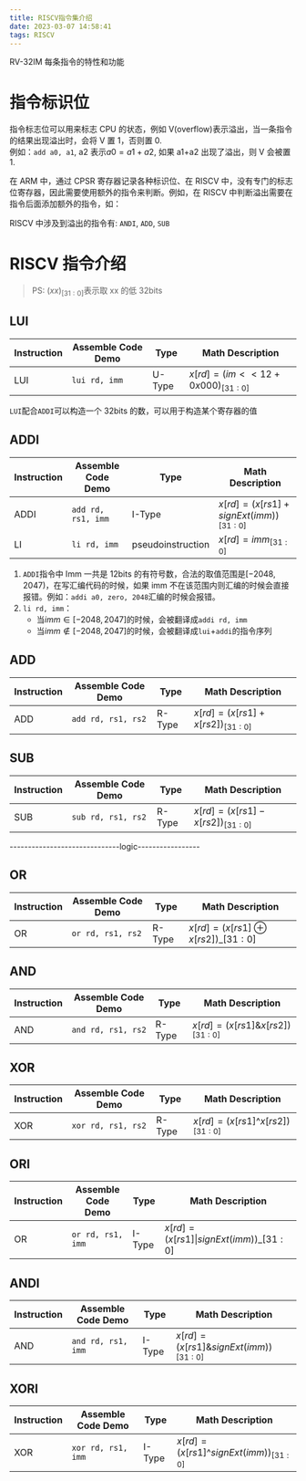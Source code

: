 ```yaml
---
title: RISCV指令集介绍
date: 2023-03-07 14:58:41
tags: RISCV
---
```


RV-32IM 每条指令的特性和功能

<!--more-->

# 指令标识位

指令标志位可以用来标志 CPU 的状态，例如 V(overflow)表示溢出，当一条指令的结果出现溢出时，会将 V 置 1，否则置 0.  
例如：`add a0, a1`, a2 表示$a0=a1+a2$, 如果 a1+a2 出现了溢出，则 V 会被置 1.

在 ARM 中，通过 CPSR 寄存器记录各种标识位、在 RISCV 中，没有专门的标志位寄存器，因此需要使用额外的指令来判断。例如，在 RISCV 中判断溢出需要在指令后面添加额外的指令，如：

RISCV 中涉及到溢出的指令有: `ANDI`, `ADD`, `SUB`

# RISCV 指令介绍

> PS: $(xx)_{[31:0]}$表示取 xx 的低 32bits

## LUI

| Instruction | Assemble Code Demo | Type   | Math Description                |
| ----------- | ------------------ | ------ | ------------------------------- |
| LUI         | `lui rd, imm`      | U-Type | $x[rd]=(im<<12+0x000)_{[31:0]}$ |

`LUI`配合`ADDI`可以构造一个 32bits 的数，可以用于构造某个寄存器的值

## ADDI

| Instruction | Assemble Code Demo | Type              | Math Description                       |
| ----------- | ------------------ | ----------------- | -------------------------------------- |
| ADDI        | `add rd, rs1, imm` | I-Type            | $x[rd]=(x[rs1]+signExt(imm))_{[31:0]}$ |
| LI          | `li rd, imm`       | pseudoinstruction | $x[rd]=imm_{[31:0]}$                   |

1. `ADDI`指令中 Imm 一共是 12bits 的有符号数，合法的取值范围是$[-2048, 2047)$，在写汇编代码的时候，如果 imm 不在该范围内则汇编的时候会直接报错。例如：`addi a0, zero, 2048`汇编的时候会报错。
2. `li rd, imm`：
   - 当$imm\in [-2048, 2047]$的时候，会被翻译成`addi rd, imm`
   - 当$imm\notin [-2048, 2047]$的时候，会被翻译成`lui`+`addi`的指令序列

## ADD

| Instruction | Assemble Code Demo | Type   | Math Description                 |
| ----------- | ------------------ | ------ | -------------------------------- |
| ADD         | `add rd, rs1, rs2` | R-Type | $x[rd]=(x[rs1]+x[rs2])_{[31:0]}$ |

## SUB

| Instruction | Assemble Code Demo | Type   | Math Description                 |
| ----------- | ------------------ | ------ | -------------------------------- |
| SUB         | `sub rd, rs1, rs2` | R-Type | $x[rd]=(x[rs1]-x[rs2])_{[31:0]}$ |

------------------------------logic-----------------

## OR

| Instruction | Assemble Code Demo | Type   | Math Description                   |
| ----------- | ------------------ | ------ | ---------------------------------- |
| OR          | `or rd, rs1, rs2`  | R-Type | $x[rd]=(x[rs1] \oplus x[rs2])\_{[31:0]}$ |

## AND

| Instruction | Assemble Code Demo | Type   | Math Description                  |
| ----------- | ------------------ | ------ | --------------------------------- |
| AND         | `and rd, rs1, rs2` | R-Type | $x[rd]=(x[rs1]\&x[rs2])_{[31:0]}$ |

## XOR

| Instruction | Assemble Code Demo | Type   | Math Description                    |
| ----------- | ------------------ | ------ | ----------------------------------- |
| XOR         | `xor rd, rs1, rs2` | R-Type | $x[rd]=(x[rs1] \^ x[rs2])_{[31:0]}$ |

## ORI

| Instruction | Assemble Code Demo | Type   | Math Description                         |
| ----------- | ------------------ | ------ | ---------------------------------------- |
| OR          | `or rd, rs1, imm`  | I-Type | $x[rd]=(x[rs1]\|signExt(imm))\_{[31:0]}$ |

## ANDI

| Instruction | Assemble Code Demo | Type   | Math Description                        |
| ----------- | ------------------ | ------ | --------------------------------------- |
| AND         | `and rd, rs1, imm` | I-Type | $x[rd]=(x[rs1]\&signExt(imm))_{[31:0]}$ |

## XORI

| Instruction | Assemble Code Demo | Type   | Math Description                        |
| ----------- | ------------------ | ------ | --------------------------------------- |
| XOR         | `xor rd, rs1, imm` | I-Type | $x[rd]=(x[rs1]\^signExt(imm))_{[31:0]}$ |
